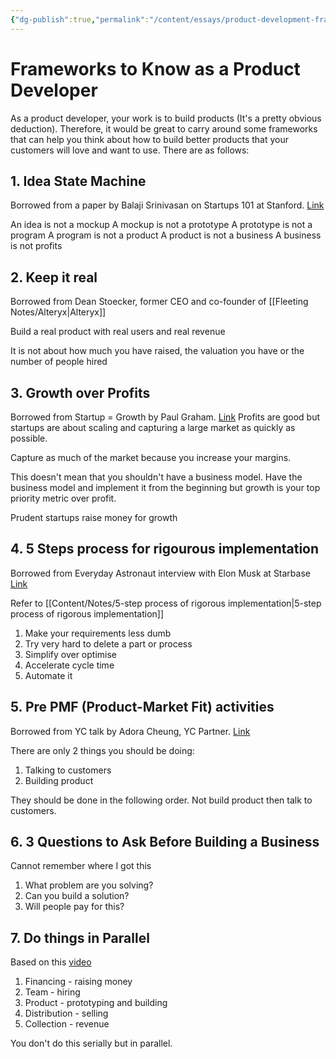 ```yaml
---
{"dg-publish":true,"permalink":"/content/essays/product-development-frameworks/","noteIcon":"2"}
---
```


# Frameworks to Know as a Product Developer

As a product developer, your work is to build products (It's a pretty obvious deduction). Therefore, it would be great to carry around some frameworks that can help you think about how to build better products that your customers will love and want to use. There are as follows:

## 1. Idea State Machine

Borrowed from a paper by Balaji Srinivasan on Startups 101 at Stanford. [Link](https://spark-public.s3.amazonaws.com/startup/lecture_slides/lecture5-market-wireframing-design.pdf)

An idea is not a mockup
A mockup is not a prototype
A prototype is not a program
A program is not a product
A product is not a business
A business is not profits

## 2. Keep it real

Borrowed from Dean Stoecker, former CEO and co-founder of [[Fleeting Notes/Alteryx\|Alteryx]]

Build a real product with real users and real revenue

It is not about how much you have raised, the valuation you have or the number of people hired

## 3. Growth over Profits

Borrowed from Startup = Growth by Paul Graham. [Link](http://paulgraham.com/growth.html)
Profits are good but startups are about scaling and capturing a large market as quickly as possible.

Capture as much of the market because you increase your margins.

This doesn't mean that you shouldn't have a business model. Have the business model and implement it from the beginning but growth is your top priority metric over profit.

Prudent startups raise money for growth

## 4. 5 Steps process for rigourous implementation

Borrowed from Everyday Astronaut interview with Elon Musk at Starbase [Link](https://youtu.be/t705r8ICkRw?t=805)

Refer to [[Content/Notes/5-step process of rigorous implementation\|5-step process of rigorous implementation]]

1. Make your requirements less dumb
2. Try very hard to delete a part or process
3. Simplify over optimise
4. Accelerate cycle time
5. Automate it

## 5. Pre PMF (Product-Market Fit) activities

Borrowed from YC talk by Adora Cheung, YC Partner. [Link](https://www.youtube.com/watch?v=XcCmMOWuAF4)

There are only 2 things you should be doing:
1. Talking to customers
2. Building product

They should be done in the following order. Not build product then talk to customers.

## 6. 3 Questions to Ask Before Building a Business

Cannot remember where I got this

1. What problem are you solving?
2. Can you build a solution?
3. Will people pay for this?

## 7. Do things in Parallel

Based on this [video](https://youtu.be/Id0dG1hsyQM?t=583)

1. Financing - raising money
2. Team - hiring
3. Product - prototyping and building
4. Distribution - selling
5. Collection - revenue

You don't do this serially but in parallel.